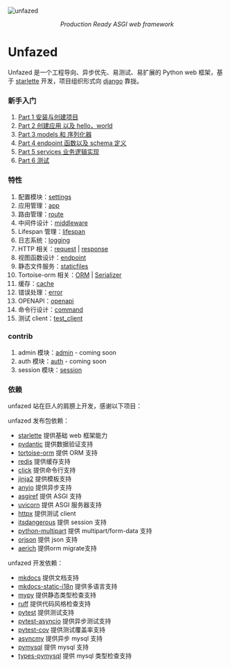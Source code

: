 ![unfazed](images/unfazed-title.png)

<p align="center">
    <em>Production Ready ASGI web framework</em>
</p>



Unfazed
====


Unfazed 是一个工程导向、异步优先、易测试、易扩展的 Python web 框架，基于 [starlette](https://www.starlette.io/) 开发，项目组织形式向 [django](https://www.djangoproject.com/) 靠拢。

### 新手入门

1. [Part 1 安装与创建项目](tutorial/part1.md)
2. [Part 2 创建应用 以及 hello，world](tutorial/part2.md)
3. [Part 3 models 和 序列化器](tutorial/part3.md)
4. [Part 4 endpoint 函数以及 schema 定义](tutorial/part4.md)
5. [Part 5 services 业务逻辑实现](tutorial/part5.md)
6. [Part 6 测试](tutorial/part6.md)

### 特性

1. 配置模块：[settings](features/settings.md) 
2. 应用管理：[app](features/app.md)
3. 路由管理：[route](features/route.md)
4. 中间件设计：[middleware](features/middleware.md)
5. Lifespan 管理：[lifespan](features/lifespan.md)
6. 日志系统：[logging](features/logging.md)
7. HTTP 相关：[request](features/request.md) | [response](features/response.md)
8. 视图函数设计：[endpoint](features/endpoint.md)
9. 静态文件服务：[staticfiles](features/staticfiles.md)
10. Tortoise-orm 相关：[ORM](features/tortoise-orm.md) | [Serializer](features/serializer.md)
11. 缓存：[cache](features/cache.md)
12. 错误处理：[error](features/error.md)
13. OPENAPI：[openapi](features/openapi.md)
14. 命令行设计：[command](features/command.md)
15. 测试 client：[test_client](features/testclient.md)


### contrib

1. admin 模块：[admin](features/contrib/admin.md)  - coming soon
2. auth 模块：[auth](features/contrib/auth.md)  - coming soon
3. session 模块：[session](features/contrib/session.md)

### 依赖

unfazed 站在巨人的肩膀上开发，感谢以下项目：

unfazed 发布包依赖：

- [starlette](https://www.starlette.io/) 提供基础 web 框架能力
- [pydantic](https://pydantic-docs.helpmanual.io/) 提供数据验证支持
- [tortoise-orm](https://tortoise-orm.readthedocs.io/en/latest/) 提供 ORM 支持
- [redis](https://redis.io/) 提供缓存支持
- [click](https://click.palletsprojects.com/) 提供命令行支持
- [jinja2](https://jinja.palletsprojects.com/) 提供模板支持
- [anyio](https://anyio.readthedocs.io/en/stable/) 提供异步支持
- [asgiref](https://asgi.readthedocs.io/en/latest/) 提供 ASGI 支持
- [uvicorn](https://www.uvicorn.org/) 提供 ASGI 服务器支持
- [httpx](https://www.python-httpx.org/) 提供测试 client
- [itsdangerous](https://itsdangerous.palletsprojects.com/) 提供 session 支持
- [python-multipart](https://github.com/andrew-d/python-multipart) 提供 multipart/form-data 支持
- [orjson](https://github.com/ijl/orjson) 提供 json 支持
- [aerich](https://github.com/tortoise/aerich) 提供orm migrate支持


unfazed 开发依赖：

- [mkdocs](https://www.mkdocs.org/) 提供文档支持
- [mkdocs-static-i18n](https://github.com/mkdocs/mkdocs-static-i18n) 提供多语言支持
- [mypy](https://mypy.readthedocs.io/en/stable/) 提供静态类型检查支持
- [ruff](https://github.com/astral-sh/ruff) 提供代码风格检查支持
- [pytest](https://docs.pytest.org/en/latest/) 提供测试支持
- [pytest-asyncio](https://github.com/pytest-dev/pytest-asyncio) 提供异步测试支持
- [pytest-cov](https://github.com/pytest-dev/pytest-cov) 提供测试覆盖率支持
- [asyncmy](https://github.com/asyncmy/asyncmy) 提供异步 mysql 支持
- [pymysql](https://github.com/PyMySQL/PyMySQL) 提供 mysql 支持
- [types-pymysql](https://github.com/python/typeshed) 提供 mysql 类型检查支持

